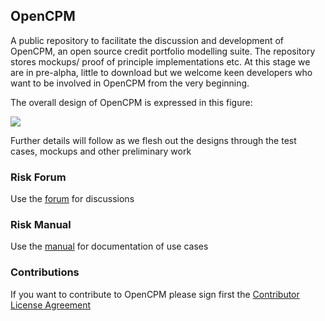 ## OpenCPM

A public repository to facilitate the discussion and development of OpenCPM, an open source credit portfolio modelling suite. The repository stores mockups/ proof of principle implementations etc. At this stage we are in pre-alpha, little to download but we welcome keen developers who want to be involved in OpenCPM from the very beginning.

The overall design of OpenCPM is expressed in this figure:

![](https://github.com/open-risk/OpenCPM/blob/master/SMELib.png)

Further details will follow as we flesh out the designs through the test cases, mockups and other preliminary work

### Risk Forum 
Use the [forum](https://www.openrisk.eu/openrisk/forums/forum/open-source-development/opencpm/) for discussions

### Risk Manual
Use the [manual](https://www.openrisk.eu/commons/risk_manual/Main_Page) for documentation of use cases

### Contributions

If you want to contribute to OpenCPM please sign first the <a href="https://www.clahub.com/agreements/open-risk/OpenCPM">Contributor License Agreement</a>

